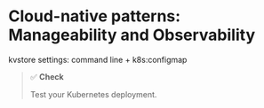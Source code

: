 # Cloud-native patterns: Manageability and Observability

kvstore settings: command line + k8s:configmap


<!-- In the course of this lab and the following ones we will gradually improve our rudimentary SplitDim web app into a fully fledged cloud native app that is stateless, scalable and resilient. Recall, SplitDim helps groups of people keep track of money transfers between themselves and clear debts.  -->

<!-- ![SplitDim logo, generated by logoai.com.](/99-labs/fig/splitdim-logo.png) -->

<!-- Currently the app uses a local database maintained in memory: we know that this is not safe under scaling and restarting pods. The below tasks guide you in making the web app stateless by state externalization. The tasks are followed by tests; absolve each to complete the lab. -->

<!-- ## Table of Contents -->

<!-- 1. [Preliminaries](#preliminaries) -->
<!-- 2. [A key-value store client](#a-key-value-store-client) -->
<!-- 3. [A persistent datalayer](#a-key-value-store-datalayer) -->
<!-- 4. [Deploy to Kubernetes](#deploy-to-kubernetes) -->

<!-- ## Preliminaries -->

<!-- Recall, SplitDim is a web app that lets groups of people keep track of who owns who. The web service implements the following API endpoints: -->
<!-- - `GET: /`: a static HTML/JS artifact that you can use to interact with the app from a browser, -->
<!-- - `POST: /api/transfer`: register a transfer between two users of a given amount, -->
<!-- - `GET: /api/accounts`: return the list of current balances for each registered user, -->
<!-- - `GET: /api/clear`: return the list of transfers that would allow users to clear their debts, and -->
<!-- - `GET: /api/reset`: reset all balances to zero. -->

<!-- The data layer is currently rather primitive, maintaining the entire account database in memory: -->

<!-- ``` go -->
<!-- type Account struct { -->
<!--     // The name of the account holder. -->
<!--     Holder string `json:"holder"` -->
<!--     // Current balance. -->
<!--     Balance int `json:"balance"` -->
<!-- } -->

<!-- type localDB struct { -->
<!--     // accounts maintains the balance for each user name -->
<!--     accounts map[string]int -->
<!--     // The read-write mutex makes sure concurrent access is safe. -->
<!--     mu sync.RWMutex -->
<!-- } -->

<!-- // NewDataLayer creates a new database of accounts. -->
<!-- func NewDataLayer() api.DataLayer { -->
<!--     return &localDB{accounts: make(map[string]int)} -->
<!-- } -->
<!-- ``` -->

<!-- This is not ideal for a number of reasons: -->
<!-- - first, pods in Kubernetes are ephemeral: once the `splitdim` Deployment is restarted for some reason all internal state of all the pods, together with the account database, is lost (*persistence*), -->
<!-- - second, we cannot scale the web app, as the accounts database would then be split across the pods' in-memory databases, leading to inconsistent state (*scalability*). -->

<!-- Cloud native apps are, in contrast, stateless, storing all *resource state* in a safe persistent external database (*immutability*). We provide a barebones key-value store called `KVstore` (see `/99-labs/code/kvstore`) for this purpose. The key-value store exposes a simple API: -->
<!-- - the database stores a list of key-value pairs, where keys are represented as strings and value are represented as versioned strings; recall, versions are used to ensure eventual consistency: -->
<!--   ```go -->
<!--   type VersionedKeyValue struct { -->
<!--       Key string `json:"key"` -->
<!--       VersionedValue -->
<!--   } -->

<!--   type VersionedValue struct { -->
<!--       Value   string `json:"value"` -->
<!--       Version int    `json:"version"` -->
<!--   } -->
<!--   ``` -->
<!-- - `POST: /api/get, body: "key"`: get versioned value for the key given in the HTTP request body; -->
<!-- - `POST: /api/put, body: {"key":"key", "value":"value", "version":version}`: insert the key-value pair (only if the current version equals the specified version); -->
<!-- - `GET: /api/reset`: remove all key-value pairs from the store; -->
<!-- - `GET: /api/list`: list the stored versioned key-value pairs. -->

<!-- The key-value store persists the store into a transaction log that is by default created at `/tmp/translog.log` and restores the store on startup from the persisted log. -->

<!-- Make sure to familiarize yourself with the workings of `kvstore`:  -->
<!-- - start the key-value store: the server will listen at `localhost:8081`: -->
<!--   ```shell -->
<!--   cd /99-labs/code/kvstore -->
<!--   go run kvstore.go  -->
<!--   ``` -->
<!-- - insert the key-value pair `key1=1` at version 0 into the store: -->
<!--   ```shell -->
<!--   curl -X POST -H "Content-Type: application/json" --data '{"key":"key1","value":"1","version":0}' http://localhost:8081/api/put -->
<!--   ``` -->
<!-- - reinserting the same key with a different value `key1=2` at the same version 0 will fail, since the version in the store is now 1: -->
<!--   ```shell -->
<!--   curl -i -X POST -H "Content-Type: application/json" --data '{"key":"key1","value":"2","version":0}' http://localhost:8081/api/put -->
<!--   HTTP/1.1 428 Precondition Required -->
<!--   ``` -->
<!-- - query the currently stored value and version in the database for `key1`: -->
<!--   ```shell -->
<!--   curl -X POST -H "Content-Type: application/json" --data '"key1"' http://localhost:8081/api/get -->
<!--   {"value":"1","version":1} -->
<!--   ``` -->
<!-- - insert the new value with the new version and then list the entire content of the database: -->
<!--   ``` shell -->
<!--   curl -i -X POST -H "Content-Type: application/json" --data '{"key":"key1","value":"2","version":1}' http://localhost:8081/api/put -->
<!--   curl --request GET http://localhost:8081/api/list -->
<!--   [{"key":"key1","value":"2","version":2}] -->
<!--   ``` -->
<!-- - restarting the key-value store will restore the database from the transaction log -->
<!--   ```shell -->
<!--   ^-C -->
<!--   go run kvstore.go  -->
<!--   kvstore.go:120: Using transaction log in "/tmp/translog.log" -->
<!--   filelog.go:26: Opening/creating transaction log in file /tmp/translog.log -->
<!--   Read-events: New event transactionlog.Event{Sequence:0x1, Type:"put", Value:"{\"key\":\"key1\",\"value\":\"1\",\"version\":0}"} -->
<!--   Read-events: New event transactionlog.Event{Sequence:0x2, Type:"put", Value:"{\"key\":\"key1\",\"value\":\"2\",\"version\":1}"} -->
<!--   kvstore.go:183: Starting HTTP server at :8081 -->
<!--   ``` -->
<!-- - clear the database: -->
<!--   ```shell -->
<!--   curl --request GET http://localhost:8081/api/reset -->
<!--   ``` -->

<!-- # A key-value store client -->

<!-- Currently, querying the key-value store is somewhat cumbersome, since we have to marshal Go types to JSON before making each call, then make the actual HTTP call to the key-value store server, remembering that `get` is implemented as a HTTP POST request whole `list` and `reset` use HTTP GET, and then again unmarshaling the result into an appropriate Go struct, check errors, etc. This gets boring (and error-prone) very soon. -->

<!-- Wouldn't it be nice to just call the key-value store through a client library that would expose the entire key-value store API as simple-to-use Go functions, and then do the heavy lifting in the background? Wouldn't it be even nicer, if the key-value store itself would provide that client library? -->

<!-- This what we are going to implement next. Enter the directory of the key-value store (`99-labs/code/kvstore`) and consider the `client` package in `/pkg/client/`. This already contains the below API (see `api.go`), which we should implement, and a set of tests (see `client_test.go`) that we will want eventually to pass. -->

<!-- ``` go -->
<!-- package client -->

<!-- import "kvstore/pkg/api" -->

<!-- // Client is a generic client interface to the key-value store. -->
<!-- type Client interface { -->
<!-- 	// Get returns the the value and version stored for the given key, or an error if something goes wrong. -->
<!-- 	Get(key string) (api.VersionedValue, error) -->
<!-- 	// Put tries to insert the given key-value pair with the specified version into the store. -->
<!-- 	Put(vkv api.VersionedKeyValue) error -->
<!-- 	// List returns all values stored in the database. -->
<!-- 	List() ([]api.VersionedKeyValue, error) -->
<!-- 	// Reset removes all key-value pairs. -->
<!-- 	Reset() error -->
<!-- } -->
<!-- ``` -->

<!-- Your task is to implement this interface. Some help: -->
<!-- 1. Open a new file, say, `client.go`, declare that the file belongs to the `client` package, and add some necessary package imports: -->
<!--    ``` go -->
<!--    package client -->
   
<!--    import ( -->
<!--        "bytes" -->
<!--        "encoding/json" -->
<!--        "fmt" -->
<!--        "log" -->
<!--        "net/http" -->
   
<!--        "kvstore/pkg/api" -->
<!--    ) -->
<!--    ``` -->

<!-- 2. Create a struct, this will become the implementation of the `Client` interface when we add all the methods specified in the interface. The single field called `url` in the `client` struct will store the URL where the key-value store server is available. Note that `client` will *not* be exported from the package: -->
<!--    ``` go -->
<!--    type client struct { -->
<!--        url string -->
<!--    } -->
<!--    ``` -->

<!-- 3. Create a constructor. Recall, this entails writing a `NewClient` function that takes the arguments necessary to instantiate the `client` struct (currently, this will be the address:port of the key-value store server), constructs the struct, and then *returns a pointer to the struct*. This makes sore that the caller of our `NewClient` function can  call only the methods exposed by the `Client` interface on the returned pointer, but nothing else: -->
<!--    ``` go -->
<!--    func NewClient(addr string) Client { -->
<!--        return &client{url: "http://" + addr} -->
<!--    } -->
<!--    ``` -->

<!-- 4. At this point, we are ready to actually implement the `Client` interface. Let us add the implementation of the `get` method first; recall, this receives a string key as an argument and returns the corresponding key and version as an `api.VersionedValue`: -->
<!--    ``` go -->
<!--    // Get returns the the value and version stored for the given key, or an error if something goes wrong. -->
<!--    func (c *client) Get(key string) (api.VersionedValue, error) {  -->
<!--        // this will package the requested key into the body of the HTTP request -->
<!--        body := []byte(fmt.Sprintf("\"%s\"", key)) -->
   
<!--        ... -->
<!--    } -->
<!--    ``` -->

<!--    The function itself will have to perform the following steps: -->
<!--    - make a HTTP POST call to the HTTP server at the url `c.url` and the API endpoint `/api/get`: -->
<!--      ```go -->
<!--      r, err := http.Post(c.url+"/api/get", "application/json", bytes.NewReader(body)) -->
<!--      ``` -->
<!--    - return an empty `api.VersionedValue{}` and an error if something goes wrong, -->
<!--    - check if the return status is 200 (`http.StatusOK`) and return an empty `api.VersionedValue{}` and an error if not, -->
<!--    - unmarshal the HTTP response body into a value of type `api.VersionedValue` and return an empty `api.VersionedValue{}` and an error if something goes wrong, -->
<!--    - return the unpacked value and a `nil` error. -->

<!-- 4. Implement the `put` method next; recall, this function receives a tuple of a key, value and version as value of type `api.VersionedKeyValue` and tries to insert it into the key-value store: -->
<!--    ``` go -->
<!--    // Put tries to insert the given key-value pair with the specified version into the store. -->
<!--    func (c *client) Put(vkv api.VersionedKeyValue) error { -->
   
<!--        ... -->
<!--    } -->
<!--    ``` -->

<!--    The function itself will have to perform the following steps: -->
<!--    - marshal argument `vkv` into JSON and return the error if something goes wrong, -->
<!--    - make a HTTP POST call to the API endpoint `/api/put` (don't forget to prefix the URL with the server address, `c.url`), encoding the JSON as a request body, -->
<!--    - return an error if something went wrong or the response status is not HTTP 200, -->
<!--    - return a `nil` error. -->

<!-- 4. Implement the `list` method; recall, this function returns the list of all key-value-version tuples as a slice of type `[]api.VersionedKeyValue` -->
<!--    ``` go -->
<!--    // List returns all values stored in the database. -->
<!--    func (c *client) List() ([]api.VersionedKeyValue, error) { -->
<!--        ... -->
<!--    } -->
<!--    ``` -->

<!--    The function will have to perform the following steps: -->
<!--    - make a HTTP GET call to the API endpoint `/api/list` -->
<!--    - return an empty slice and an error if something went wrong or the response status is not HTTP 200, -->
<!--    - unmarshal the response body (a JSON byte slice) into a value of type `[]api.VersionedKeyValue`, -->
<!--    - return an empty slice and an error if something went wrong, -->
<!--    - return the unmarshaled value and a nil error. -->

<!-- 5. Finally, implement the `reset` method, which, recall, will remove all key-value pairs from the store: -->
<!--    ``` go -->
<!--    // Reset removes all key-value pairs. -->
<!--    func (c *client) Reset() error { -->
<!--        ... -->
<!--    } -->
<!--    ``` -->

<!--    The function is very simple: make a HTTP GET call to the the API endpoint `/api/reset` and return an error if the status is not HTTP 200. -->
   
<!-- And that is all. At this point, we would have a `kvstore/pkg/client` library of functions that any code that wants to talk to the key-value store can import and use it right away without having to worry about marshaling/unmarshaling parameters in/out from the HTTP requests/responses. -->

<!-- > ✅ **Check** -->
<!-- > -->
<!-- > Run the below test in `99-labs/code/kvstore` to check whether you have successfully completed the exercise. If all goes well, you should see the output `PASS`. -->
<!-- > ``` sh -->
<!-- > go test ./pkg/client/... -v -->
<!-- > PASS -->
<!-- > ``` -->
<!-- > You don't have to start the key-value store server for the test to run: the test will conveniently fire up a server for you and deletes it once ready. -->

<!-- # A key-value store datalayer -->

<!-- So let us write a key-value store datalayer for our SplitDim web app. Recall, the current version keeps the accounts in memory; now we want to move this *resource state* into the key-value store. We app will have to talk a lot to the key-value store; luckily, this will be significantly simpler thanks to the client library we have just developed. -->

<!-- 1. Enter the directory under `99-labs/code/splitdim`. Make sure all tests from the previous lab pass at this point. -->

<!-- 2. Next, we have to make our package imports right.  -->

<!--    In particular, we are going to use the key-value store client library so we will have to add that to the dependencies of `splitdim`, and since the key-value store uses the `transactionlog` package we have an implicit dependency to that too, and we also need to add the necessary "replace" rules to make sure Go finds our modules in the local file system (note that transitive dependencies are usually handled by Go automatically, but this time we need to do this manually due to the "replace" rules): -->
<!--    ``` shell -->
<!--    go get kvstore -->
<!--    go mod edit -replace kvstore=../kvstore -->
<!--    go get transactionlog -->
<!--    go mod edit -replace transactionlog=../transactionlog -->
<!--    go mod tidy -->
<!--    go mod vendor -->
<!--    ``` -->
   
<!--    This will throw some errors along the way, but the eventual `go mod tidy` will get everything right -->

<!--    > **Note** -->
<!--    >  -->
<!--    > The final `go mod vendor` makes sure that all dependencies get copied into the local `vendor/` directly, which will greatly building the container image later. -->

<!-- 3. Since we are going to implement multiple data layers side by side, we need a way to select among them (*manageability*) when starting the app. We will use two environment variables for that purpose: -->

<!--    ``` go -->
<!--    // KVStoreMode defines the data layer mode (local/redis/kvstore). -->
<!--    var KVStoreMode = "local" -->
   
<!--    // KVStoreAddr stores the key-value store address as a DNS domain name or IP address. -->
<!--    var KVStoreAddr = "localhost:8001" -->
<!--    ``` -->

<!--    Then, as the `main` function starts we read the environment variables and initialize the datalayer based on the current setting.  -->
   
<!--    ``` go -->
<!--    var db api.DataLayer -->

<!--    func main() { -->
       
<!--        if os.Getenv("KVSTORE_MODE") != "" { -->
<!--            KVStoreMode = os.Getenv("KVSTORE_MODE") -->
<!--        } -->
<!--        if os.Getenv("KVSTORE_ADDR") != "" { -->
<!--            KVStoreAddr = os.Getenv("KVSTORE_ADDR") -->
<!--        } -->
       
<!--        switch KVStoreMode { -->
<!--        case "kvstore": -->
<!--            log.Printf("Using the kvstore datalayer using kvstore %q", KVStoreAddr) -->
<!--            db = kvstore.NewDataLayer(KVStoreAddr) -->
<!--        case "local": -->
<!--            fallthrough -->
<!--        default: -->
<!--            log.Println("Using the local datalayer") -->
<!--            db = local.NewDataLayer() -->
<!--        } -->
<!--        ... -->
<!--    } -->
<!--    ``` -->
   
<!--    The `local` datalayer will start as the default, but starting the app with `KVSTORE_MODE=kvstore go run main.go` will start the key-value store datalyer instead (once we get to write it). -->

<!-- 4. Create a new (sub)package under `pkg/db/kvstore`; this will implement the data layer of the web app with the account database moved to the key-value store. -->

<!--    ``` go -->
<!--    package kvstore -->
   
<!--    import ( -->
<!--        "fmt" -->
<!--        "log" -->
<!--        "strconv" -->
   
<!--        clientapi "kvstore/pkg/api" -->
<!--        "kvstore/pkg/client" -->
   
<!--        "splitdim/pkg/api" -->
<!--    ) -->
<!--    ``` -->
   
<!--    Some explanation: first we import some standard Go libs, that's completely normal. Then we import the key-value store API and client packages; recall, we will use these to actually talk to the key-value store. Then we implement our own API. A small caveat: we would have two packages in the local namespace called `api` (one for the key-value store client library and another one for our own API): to remove the name-clash we alias the package import from `kvstore/pkg/api` using the shorthand name `clientapi`. This will nicely distinguish the two API packages. -->

<!-- 5. Create a struct that will hold the new data layer. -->

<!--    ``` go -->
<!--    type kvstore struct { -->
<!--        client.Client -->
<!--    } -->
   
<!--    // NewDataLayer creates a new database of scores. -->
<!--    func NewDataLayer(kvStoreAddr string) api.DataLayer { -->
<!--        return &kvstore{Client: client.NewClient(kvStoreAddr)} -->
<!--    } -->
<!--    ``` -->

<!--    A small trick: the `kvstore` struct embeds the key-value store client: `type kvstore struct { client.Client }`. Recall, composition in Go is extremely powerful, since from this point all the methods defined on the embedded client are also callable on the `kvstore` that embeds is, that is, instead of calling the tedious `kvstore.client.Get(...)` we can shortcut to `kvstore.Get(...)` and things will just magically work. -->

<!-- 6. Next we write a simple helper called `setBalance`, which will simplify the process of writing a new balance into the key-value store.  -->

<!--    ``` go -->
<!--    func (db *kvstore) setBalance(user string, amount int) error { ... } -->
<!--    ``` -->

<!--    Recall: setting a new balance `amount` is a sequence of a consecutive e `get` to obtain the current `balance` plus the version from the key-value store, followed by a `put(balance+amount)` to set the new balance. It is completely normal for the `put` to fail: this happens when another `splitdim` instance (when we scale the app out to several pods) has made a concurrent transaction between the `get` and the `put` call. -->

<!--    The `setBalance` function therefore performs the following steps: -->
<!--    - call `db.Get(user)` to obtain the current balance for the user (and handle errors!), -->
<!--    - increase/decrease (based on whether the argument `amount` is positive or negative) the balance of the user: -->
<!--      ```go -->
<!--      balance, _ := strconv.Atoi(vv.Value) -->
<!--      vv.Value = fmt.Sprintf("%d", balance+amount) -->
<!--      vkv := clientapi.VersionedKeyValue{user, vv} -->
<!--      ``` -->
<!--    - call `db.Put(vkv)` to upload the new balance to the key-value store and return an error if this fails, -->
<!--    - return a `nil` error to indicate that the balance has been set. -->

<!-- 7. Write the `Transfer` function: recall, this function moves `t.Amount` from `t.Sender` to `t.Receiver`: -->
<!--    ```go -->
<!--    func (db *kvstore) Transfer(t api.Transfer) error { ... } -->
<!--    ``` -->

<!--    The function performs the following steps: -->
<!--    - make a quick sanity check: return an "invalid transfer" error if the `Sender` or the `Receiver` field of the transfer argument `t` is empty, -->
<!--    - call the `db.setBalance(t.Sender, t.Amount)` *in an infinite loop until it succeeds without an error* to remove `t.Amount` from the balance of `t.Sender`, -->
<!--    - call the `db.setBalance(t.Receiver, -t.Amount)` *in an infinite loop until it succeeds without an error* to add `t.Amount` to the balance of `t.Receiver`. -->

<!--    > **Warning** -->
<!--    >  -->
<!--    > Don't do this in real-life: if the first `setBalance` call succeeds but the second fails for some reason, then we get a halfway applied transaction: we have already removed the amount from the balance of the sender but failed to add it to the balance of the reviewer. This will then make it impossible to clear the debts and leaves the database in an inconsistent state.  -->
<!--    > -->
<!--    > In a real-life application these two steps should be performed as a single *transaction*; since our key-value store does not implement transactions for simplicity we spare this step for now.  -->

<!-- 8. Write the `AccountList` function: recall, this function will return the list of all accounts as pairs of a holder and a balance: -->
<!--    ```go -->
<!--    func (db *kvstore) AccountList() ([]api.Account, error) { ... } -->
<!--    ``` -->

<!--    The function performs the following steps: -->
<!--    - list the key-value store to get all the accounts: `accounts, err := db.List()` (and handle errors!), -->
<!--    - create an slice that we will return: `ret := []api.Account{}` -->
<!--    - iterate through `accounts` and for each item first convert the value (the balance) to an int using `strconv.Atoi` and then add a new account to the returned list: `ret = append(ret, api.Account{key, balance})`, -->
<!--    - return the resultant slice `ret` and a nil error. -->

<!-- 8. Our most problematic call was  `Clear`: recall, this function returns the minimal list of transfers that allow our users to clear all debts.  -->
<!--    ```go -->
<!--    func (db *kvstore) Clear() ([]api.Transfer, error) { ... } -->
<!--    ``` -->

<!--    The function itself is not that complex: we again need to list the account database from the key-value store, convert it into a `make(map[string]int)`, and then reuse the same algorithm as in the previous lab to obtain the list of transfers.  -->

<!--    > **Note** -->
<!--    >  -->
<!--    > Since we seem to be reusing the same algorithm from the previous lab to perform the "clearing", we can even move that functionality out into a separate package (say, `splitdim/pkg/clear`) and call that lib every time we want to obtain the transfer list. The signature of the function could be, say: -->
<!--    > ```go -->
<!--    > // Clear clears the debts for the accounts given as argument. Meanwhile, it updates "accounts", so always pass a copy to this function. -->
<!--    > func Clear(accounts map[string]int) ([]api.Transfer, error) { ... } -->
<!--    > ``` -->
<!--    >  -->
<!--    > Feel free to experiment with this package. -->

<!-- 9. Finally, the `Reset` function if the data layer is so simple that we reproduce it below verbatim: -->
<!--    ```go -->
<!--    // Reset sets all balances to zero. -->
<!--    func (db *kvstore) Reset() error { -->
<!--        	return db.Client.Reset() -->
<!--    } -->
<!--    ``` -->

<!--    This is thanks to the key-client library we have written above! Sometimes it is worth doing some extra work to make our lives easier later! -->

<!--    > **Note** -->
<!--    >  -->
<!--    > Calling `db.Reset()` above would not work. Remember, `kvstore` embeds the key-value store client and, curiously, in this case both the embedding struct `kvstore` (of the `Datalayer` interface) and the embedded `Client` interface implements a `Reset` function. If we called `db.Reset()` directly in the outer object then we would recursively call ourselves in an infinite loop. Calling `db.Client.Reset()` makes sure that we call the `Reset` function of the embedded object. -->

<!-- If all goes well (and all compile errors are taken care of), then we can make a local test: -->
<!-- - start the key-value store in a new terminal: -->
<!--   ```shell -->
<!--   cd 99-labs/code/kvstore -->
<!--   go run kvstore.go  -->
<!--   server.go:184: Starting HTTP server at :8081 -->
<!--   ``` -->
<!-- - start the `splitdim` app: note the environment variables passed in to the app so that it actually starts with our shiny new key-value store data layer that will talk to the key-value store: -->
<!--   ```shell -->
<!--   KVSTORE_MODE=kvstore KVSTORE_ADDR=localhost:8081 go run main.go -->
<!--   ``` -->
<!-- - perform some transactions and check the results: -->
<!--   ```shell -->
<!--   export EXTERNAL_IP=localhost -->
<!--   export EXTERNAL_PORT=8080 -->
<!--   curl -H "Content-Type: application/json" --request POST --data '{"sender":"a","receiver":"b","amount":1}' http://${EXTERNAL_IP}:${EXTERNAL_PORT}/api/transfer -->
<!--   curl -H "Content-Type: application/json" --request POST --data '{"sender":"b","receiver":"c","amount":1}' http://${EXTERNAL_IP}:${EXTERNAL_PORT}/api/transfer -->
<!--   curl http://${EXTERNAL_IP}:${EXTERNAL_PORT}/api/clear -->
<!--   [{"sender":"c","receiver":"a","amount":1}] -->
<!--   ``` -->

<!-- > ✅ **Check** -->
<!-- > -->
<!-- > Run the below test in `99-labs/code/splitdim` to check whether you have successfully completed the exercise. If all goes well, you should see the output `PASS`. -->
<!-- > ``` sh -->
<!-- > go test ./... --tags=httphandler,api,localconstructor,reset,transfer,accounts,clear -v -->
<!-- > PASS -->
<!-- > ``` -->
<!-- > Note that the splitdim app and the key-value must both run for the tests to pass -->

<!-- ## Deploy to Kubernetes -->

<!-- Once the local tests run, we can actually deploy the application to Kubernetes. To simplify this, we package the manifests necessary to build the container image for the key-value store and deploy it to Kubernetes; your job will be to build, deploy and expose the `splitdim` web app component.  -->

<!-- 1. Make sure that Kubernetes is running (`minikube start`) and the Minikube load-balancer is functional (`minikube tunnel` is running in a terminal). -->

<!-- 2. Build the `kvstore` image. This will make the container image available in the container registry of Minikube with the name `localhost/kvstore`: -->
<!--    ```shell -->
<!--    cd 99-labs/code/kvstore -->
<!--    go mod vendor -->
<!--    minikube image build -t kvstore -f deploy/Dockerfile . -->
<!--    ``` -->

<!-- 3. Deploy the key-value store to Kubernetes. -->
<!--    ```shell -->
<!--    cd 99-labs/code/kvstore -->
<!--    kubectl apply -f deploy/kubernetes-statefulset.yaml -->
<!--    ``` -->

<!-- 4. Re-build the `splitdim` image (you should have the `Dockerfile` readily available from the previous lab): -->
<!--    ```shell -->
<!--    cd 99-labs/code/splitdim -->
<!--    go mod vendor -->
<!--    minikube image build -t kvstore -f deploy/Dockerfile . -->
<!--    ``` -->

<!-- 5.  -->



> ✅ **Check**
> 
> Test your Kubernetes deployment. 

<!-- Local Variables: -->
<!-- mode: markdown; coding: utf-8 -->
<!-- auto-fill-mode: nil -->
<!-- visual-line-mode: 1 -->
<!-- markdown-enable-math: t -->
<!-- End: -->
